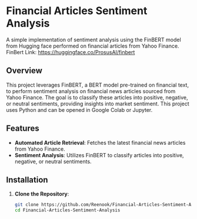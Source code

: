 # Financial Articles Sentiment Analysis

A simple implementation of sentiment analysis using the FinBERT model from Hugging face performed on financial articles from Yahoo Finance.
FinBert Link: https://huggingface.co/ProsusAI/finbert

## Overview

This project leverages FinBERT, a BERT model pre-trained on financial text, to perform sentiment analysis on financial news articles sourced from Yahoo Finance. The goal is to classify these articles into positive, negative, or neutral sentiments, providing insights into market sentiment.
This project uses Python and can be opened in Google Colab or Jupyter. 

## Features

- **Automated Article Retrieval**: Fetches the latest financial news articles from Yahoo Finance.
- **Sentiment Analysis**: Utilizes FinBERT to classify articles into positive, negative, or neutral sentiments.
  

## Installation

1. **Clone the Repository**:

   ```bash
   git clone https://github.com/Reenook/Financial-Articles-Sentiment-Analysis.git
   cd Financial-Articles-Sentiment-Analysis
